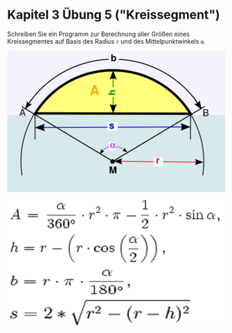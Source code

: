 # Kapitel 3 Übung 5 ("Kreissegment")

Schreiben Sie ein Programm zur Berechnung aller Größen eines Kreissegmentes auf Basis des Radius ```r``` und des Mittelpunktwinkels ```α```.

![Abbildung Kreissegment](/formeln/kreissegment01.png)

![Formeln Kreissegment](/formeln/kreissegment02.png)
